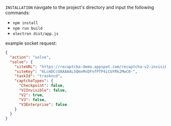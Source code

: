 ``INSTALLATION``
navigate to the project's directory and input the following commands:
- `npm install`
- `npm run build`
- `electron dist/app.js`

example socket request:
```json
{
  "action": "solve",
  "solve": {
    "siteURL": "https://recaptcha-demo.appspot.com/recaptcha-v2-invisible.php&taskid=dnaionasf-dfsdfds&type=v2",
    "siteKey": "6LcmDCcUAAAAAL5QmnMvDFnfPTP4iCUYRk2MwC0-",
    "taskId": "traskncd",
    "captchaTypes": {
      "Checkpoint": false,
      "V2Invisible": false,
      "V2": true,
      "V3": false,
      "V3Enterprise": false
    }
  }
}
```
